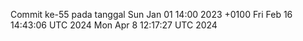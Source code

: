 Commit ke-55 pada tanggal Sun Jan 01 14:00 2023 +0100
Fri Feb 16 14:43:06 UTC 2024
Mon Apr  8 12:17:27 UTC 2024
